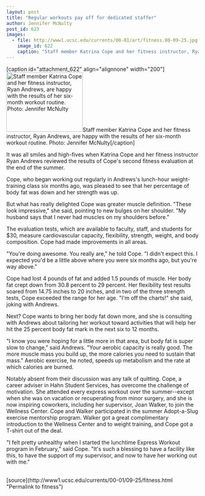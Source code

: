 ```yaml
---
layout: post
title: "Regular workouts pay off for dedicated staffer"
author: Jennifer McNulty
post_id: 623
images:
  - file: http://www1.ucsc.edu/currents/00-01/art/fitness.00-09-25.jpg
    image_id: 622
    caption: "Staff member Katrina Cope and her fitness instructor, Ryan Andrews, are happy with the results of her six-month workout routine. Photo: Jennifer McNulty"
---
```


[caption id="attachment_622" align="alignnone" width="200"]<a href="http://localhost/mysite/wp-content/uploads/2000/09/fitness.00-09-25.jpg"><img class="size-full wp-image-622" src="http://localhost/mysite/wp-content/uploads/2000/09/fitness.00-09-25.jpg" alt="Staff member Katrina Cope and her fitness instructor, Ryan Andrews, are happy with the results of her six-month workout routine. Photo: Jennifer McNulty" width="200" height="156" /></a>Staff member Katrina Cope and her fitness instructor, Ryan Andrews, are happy with the results of her six-month workout routine. Photo: Jennifer McNulty[/caption]
<p>
  It was all smiles and high-fives when Katrina Cope and her fitness instructor Ryan Andrews reviewed the results of Cope's second fitness evaluation at the end of the summer.
</p>Cope, who began working out regularly in Andrews's lunch-hour weight-training class six months ago, was pleased to see that her percentage of body fat was down and her strength was up.<br>
<p>
  But what has really delighted Cope was greater muscle definition. "These look impressive," she said, pointing to new bulges on her shoulder. "My husband says that I never had muscles on my shoulders before."<br>
</p>
<p>
  The evaluation tests, which are available to faculty, staff, and students for $30, measure cardiovascular capacity, flexibility, strength, weight, and body composition. Cope had made improvements in all areas.<br>
</p>
<p>
  "You're doing awesome. You really are," he told Cope. "I didn't expect this. I expected you'd be a little above where you were six months ago, but you're way above."<br>
</p>
<p>
  Cope had lost 4 pounds of fat and added 1.5 pounds of muscle. Her body fat crept down from 30.8 percent to 29 percent. Her flexibility test results soared from 14.75 inches to 20 inches, and in two of the three strength tests, Cope exceeded the range for her age. "I'm off the charts!" she said, joking with Andrews.<br>
</p>
<p>
  Next? Cope wants to bring her body fat down more, and she is consulting with Andrews about tailoring her workout toward activities that will help her hit the 25 percent body fat mark in the next six to 12 months.<br>
</p>
<p>
  "I know you were hoping for a little more in that area, but body fat is super slow to change," said Andrews. "Your aerobic capacity is really good. The more muscle mass you build up, the more calories you need to sustain that mass." Aerobic exercise, he noted, speeds up metabolism and the rate at which calories are burned.<br>
</p>
<p>
  Notably absent from their discussion was any talk of quitting. Cope, a career adviser in Hahn Student Services, has overcome the challenge of motivation. She attended every express workout over the summer--except when she was on vacation or recuperating from minor surgery, and she is now inspiring coworkers, including her supervisor, Joan Walker, to join the Wellness Center. Cope and Walker participated in the summer Adopt-a-Slug exercise mentorship program. Walker got a great complimentary introduction to the Wellness Center and to weight training, and Cope got a T-shirt out of the deal.<br>
</p>
<p>
  "I felt pretty unhealthy when I started the lunchtime Express Workout program in February," said Cope. "It's such a blessing to have a facility like this, to have the support of my supervisor, and now to have her working out with me."<br>
  <br>

</p>
[source](http://www1.ucsc.edu/currents/00-01/09-25/fitness.html "Permalink to fitness")
